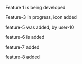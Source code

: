 Feature 1 is being developed

Feature-3 in progress, icon added

feature-5 was added, by user-10

feature-6 is added

feature-7 added

feature-8 added
